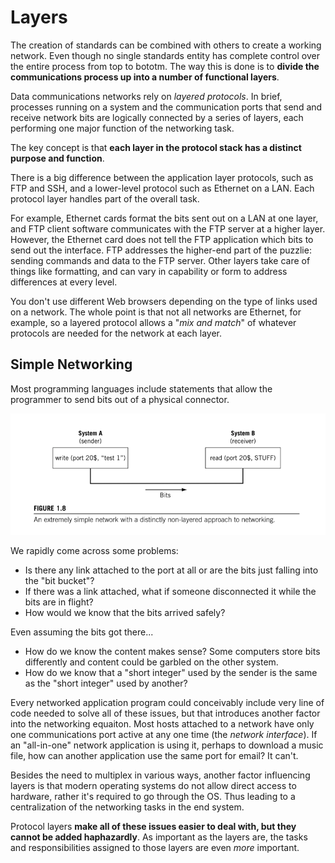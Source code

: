 # Layers

The creation of standards can be combined with others to create a working network. Even though no single standards entity has complete control over the entire process from top to bototm. The way this is done is to __divide the communications process up into a number of functional layers__.

Data communications networks rely on _layered protocols_. In brief, processes running on a system and the communication ports that send and receive network bits are logically connected by a series of layers, each performing one major function of the networking task.

The key concept is that __each layer in the protocol stack has a distinct purpose and function__.

There is a big difference between the application layer protocols, such as FTP and SSH, and a lower-level protocol such as Ethernet on a LAN. Each protocol layer handles part of the overall task.

For example, Ethernet cards format the bits sent out on a LAN at one layer, and FTP client software communicates with the FTP server at a higher layer. However, the Ethernet card does not tell the FTP application which bits to send out the interface. FTP addresses the higher-end part of the puzzlie: sending commands and data to the FTP server. Other layers take care of things like formatting, and can vary in capability or form to address differences at every level.

You don't use different Web browsers depending on the type of links used on a network. The whole point is that not all networks are Ethernet, for example, so a layered protocol allows a "_mix and match_" of whatever protocols are needed for the network at each layer. 

## Simple Networking

Most programming languages include statements that allow the programmer to send bits out of a physical connector.

![Simple networking](./simple-networking.png)

We rapidly come across some problems:

* Is there any link attached to the port at all or are the bits just falling into the "bit bucket"?
* If there was a link attached, what if someone disconnected it while the bits are in flight?
* How would we know that the bits arrived safely?

Even assuming the bits got there...

* How do we know the content makes sense? Some computers store bits differently and content could be garbled on the other system.
* How do we know that a "short integer" used by the sender is the same as the "short integer" used by another?

Every networked application program could conceivably include very line of code needed to solve all of these issues, but that introduces another factor into the networking equaiton. Most hosts attached to a network have only one communications port active at any one time (the _network interface_). If an "all-in-one" network application is using it, perhaps to download a music file, how can another application use the same port for email? It can't.

Besides the need to multiplex in various ways, another factor influencing layers is that modern operating systems do not allow direct access to hardware, rather it's required to go through the OS. Thus leading to a centralization of the networking tasks in the end system.

Protocol layers __make all of these issues easier to deal with, but they cannot be added haphazardly__. As important as the layers are, the tasks and responsibilities assigned to those layers are even _more_ important.
